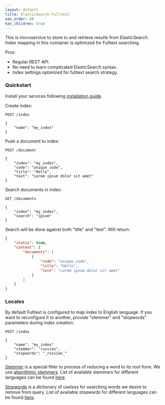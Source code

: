 ```yaml
---
layout: default
title: ElasticSearch Fulltext
nav_order: 60
has_children: true
---
```


This is microservice to store to and retrieve results from ElasticSearch.
Index mapping in this container is optimized for Fulltext searching.

Pros:

- Regular REST API.
- No need to learn complicated ElasticSearch syntax.
- Index settings optimized for fulltext search strategy.

### Quickstart

Install your services following [installation guide](/images/es-fulltext/install).

Create index:

```
POST /index

{
    "name": "my_index"
}
```

Push a document to index:

```
POST /document

{
    "index": "my_index",
    "code": "unique_code",
    "title": "Hello",
    "text": "Lorem ipsum dolor sit amet"
}
```

Search documents in index:

```
GET /documents

{
    "index": "my_index",
    "search": "ipsum"
}
```

Search will be done against both "title" and "text". Will return:

```json
{
    "status": true,
    "content": {
        "documents": [
            {
                "code": "unique_code",
                "title": "Hello",
                "text": "Lorem ipsum dolor sit amet"
            }
        ]
    }
}
```

### Locales

By default Fulltext is configured to map index to English language.
If you want to reconfigure it to another, provide "stemmer" and "stopwords" parameters during index creation:

```
POST /index

{
    "name": "my_index"
    "stemmer": "russian",
    "stopwords": "_russian_"
}
```

[Stemmer](https://www.elastic.co/guide/en/elasticsearch/reference/current/stemming.html#dictionary-stemmers) is a special filter to process of reducing a word to its root form.
We use [algorithmic stemmers](https://www.elastic.co/guide/en/elasticsearch/reference/current/stemming.html#algorithmic-stemmers).
List of available stemmers for different languages can be found [here](https://www.elastic.co/guide/en/elasticsearch/reference/current/analysis-stemmer-tokenfilter.html).

[Stopwords](https://www.elastic.co/guide/en/elasticsearch/reference/current/analysis-stop-tokenfilter.html) is a dictionary of useless for searching words we desire to remove from query.
List of available stopwards for different languages can be found [here](https://www.elastic.co/guide/en/elasticsearch/reference/current/analysis-stop-tokenfilter.html).
